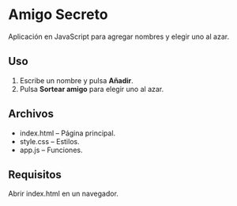 # Amigo Secreto

Aplicación en JavaScript para agregar nombres y elegir uno al azar.

## Uso
1. Escribe un nombre y pulsa **Añadir**.  
2. Pulsa **Sortear amigo** para elegir uno al azar.

## Archivos
- index.html – Página principal.  
- style.css – Estilos.  
- app.js – Funciones.

## Requisitos
Abrir index.html en un navegador.
